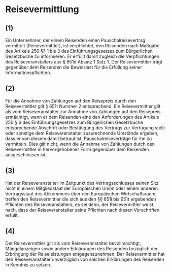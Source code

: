 # Reisevermittlung



## (1)

 Ein Unternehmer, der einem Reisenden einen Pauschalreisevertrag vermittelt (Reisevermittler), ist verpflichtet, den Reisenden nach Maßgabe des Artikels 250 §§ 1 bis 3 des Einführungsgesetzes zum Bürgerlichen Gesetzbuche zu informieren. Er erfüllt damit zugleich die Verpflichtungen des Reiseveranstalters aus § 651d Absatz 1 Satz 1. Der Reisevermittler trägt gegenüber dem Reisenden die Beweislast für die Erfüllung seiner Informationspflichten.

## (2)

 Für die Annahme von Zahlungen auf den Reisepreis durch den Reisevermittler gilt § 651t Nummer 2 entsprechend. Ein Reisevermittler gilt als vom Reiseveranstalter zur Annahme von Zahlungen auf den Reisepreis ermächtigt, wenn er dem Reisenden eine den Anforderungen des Artikels 250 § 6 des Einführungsgesetzes zum Bürgerlichen Gesetzbuche entsprechende Abschrift oder Bestätigung des Vertrags zur Verfügung stellt oder sonstige dem Reiseveranstalter zuzurechnende Umstände ergeben, dass er von diesem damit betraut ist, Pauschalreiseverträge für ihn zu vermitteln. Dies gilt nicht, wenn die Annahme von Zahlungen durch den Reisevermittler in hervorgehobener Form gegenüber dem Reisenden ausgeschlossen ist.

## (3)

 Hat der Reiseveranstalter im Zeitpunkt des Vertragsschlusses seinen Sitz nicht in einem Mitgliedstaat der Europäischen Union oder einem anderen Vertragsstaat des Abkommens über den Europäischen Wirtschaftsraum, treffen den Reisevermittler die sich aus den §§ 651i bis 651t ergebenden Pflichten des Reiseveranstalters, es sei denn, der Reisevermittler weist nach, dass der Reiseveranstalter seine Pflichten nach diesen Vorschriften erfüllt.

## (4)

 Der Reisevermittler gilt als vom Reiseveranstalter bevollmächtigt, Mängelanzeigen sowie andere Erklärungen des Reisenden bezüglich der Erbringung der Reiseleistungen entgegenzunehmen. Der Reisevermittler hat den Reiseveranstalter unverzüglich von solchen Erklärungen des Reisenden in Kenntnis zu setzen. 


